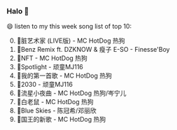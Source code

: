 

### Halo 👋

😄 listen to my this week song list of top 10:

0. 🌈脏艺术家 (LIVE版) - MC HotDog 热狗
1. 🌈Benz Remix ft. DZKNOW & 瘦子 E-SO - Finesse'Boy
2. 🌈NFT - MC HotDog 热狗
3. 🌈Spotlight - 顽童MJ116
4. 🌈我的第一首歌 - MC HotDog 热狗
5. 🌈2030 - 顽童MJ116
6. 🌈流星小夜曲 - MC HotDog 热狗/岑宁儿
7. 🌈白老鼠 - MC HotDog 热狗
8. 🌈Blue Skies - 陈冠希/邓丽欣
9. 🌈国王的新歌 - MC HotDog 热狗

